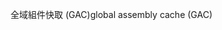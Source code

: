 <span data-ttu-id="00121-101">全域組件快取 (GAC)</span><span class="sxs-lookup"><span data-stu-id="00121-101">global assembly cache (GAC)</span></span>